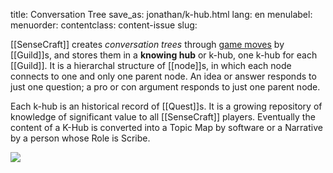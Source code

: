 title: Conversation Tree
save_as: jonathan/k-hub.html
lang: en
menulabel:
menuorder:
contentclass: content-issue
slug:

[[SenseCraft]] creates _conversation trees_ through [game moves](https://docs.google.com/document/d/1XTk9mKBIIKqWSLdjbwjdcuWo6528HaHPE6NzJ52VEWg/edit#heading=h.wpoed4qh4675) by [[Guild]]s, and stores them in  a **knowing hub** or k-hub, one k-hub for each [[Guild]]. It is a hierarchal structure of [[node]]s, in which each node connects to one and only one parent node. An idea or answer responds to just one question; a pro or con argument responds to just one parent node.

Each k-hub is an historical record of [[Quest]]s. It is a growing repository of knowledge of significant value to all [[SenseCraft]] players. Eventually the content of a K-Hub is converted into a Topic Map by software or a Narrative by a person whose Role is Scribe.

![](https://lh4.googleusercontent.com/n8T2AUy3TkkrOmP-yC_Wo1hXuU7D1ltLuW-ZQk-Q7LMq4mKpC4C1Y4sACTTODFIKQR-Edy5wuGAe1-h8iq6RfNvtHo6J0SvZ_L9Oe0IHsCXSBd7qA3hvoPHS5FbYZac0Mfr3LTkXjfjVU45vSEhiALfoJoQekbjUWfLOwzJqj2igGBeVmIF3xawT)